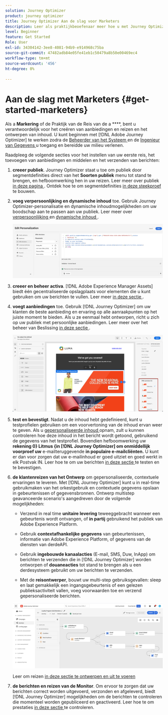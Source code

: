 ```yaml
---
solution: Journey Optimizer
product: journey optimizer
title: Journey Optimizer Aan de slag voor Marketers
description: Leer als praktijkbeoefenaar meer hoe u met Journey Optimizer kunt werken
level: Beginner
feature: Get Started
Role: User
exl-id: 34304142-3ee8-4081-94b9-e914968c75ba
source-git-commit: 47482adb84e05fe41eb1c50479a8b50e00469ec4
workflow-type: tm+mt
source-wordcount: '456'
ht-degree: 0%

---
```


# Aan de slag met Marketers {#get-started-marketers}

Als a **Markering** of de Praktijk van de Reis van de a ****, bent u verantwoordelijk voor het creëren van aanbiedingen en reizen en het ontwerpen van inhoud. U kunt beginnen met [!DNL Adobe Journey Optimizer] te werken zodra de [ Beheerder van het Systeem ](administrator.md) en de [ Ingenieur van Gegevens ](data-engineer.md) u toegang en bereidde uw milieu verlenen.

Raadpleeg de volgende secties voor het instellen van uw eerste reis, het toevoegen van aanbiedingen en middelen en het verzenden van berichten:

1. **creeer publiek**. Journey Optimizer staat u toe om publiek door segmentdefinities direct van het **Soorten publiek** menu tot stand te brengen, en hefboomwerking hen in uw reizen.  Leer meer over publiek [ in deze pagina ](../../audience/about-audiences.md). Ontdek hoe te om segmentdefinities [ in deze steekproef ](../../audience/creating-a-segment-definition.md) te bouwen.

1. **voeg verpersoonlijking en dynamische inhoud** toe. Gebruik Journey Optimizer-personalisatie en dynamische inhoudmogelijkheden om uw boodschap aan te passen aan uw publiek. Leer meer over [ verpersoonlijking ](../../personalization/personalize.md) en [ dynamische inhoud ](../../personalization/get-started-dynamic-content.md).

   ![](../assets/perso_ee2.png)

1. **creeer en beheer activa**. [!DNL Adobe Experience Manager Assets] biedt één gecentraliseerde opslagplaats voor elementen die u kunt gebruiken om uw berichten te vullen. Leer meer [ in deze sectie ](../../content-management/assets.md).

1. **voegt aanbiedingen** toe. Gebruik [!DNL Journey Optimizer] om uw klanten de beste aanbieding en ervaring op alle aanraakpunten op het juiste moment te bieden. Als u ze eenmaal hebt ontworpen, richt u zich op uw publiek met persoonlijke aanbiedingen. Leer meer over het beheer van Beslissing [ in deze sectie ](../../offers/get-started/starting-offer-decisioning.md).

   ![](../assets/offers-e2e-offers-displayed.png)

1. **test en bevestigt**. Nadat u de inhoud hebt gedefinieerd, kunt u testprofielen gebruiken om een voorvertoning van de inhoud ervan weer te geven. Als u [ gepersonaliseerde inhoud ](../../personalization/personalize.md) opnam, zult u kunnen controleren hoe deze inhoud in het bericht wordt getoond, gebruikend de gegevens van het testprofiel. Bovendien hefboomwerking uw **rekening 0} Litmus {in [!DNL Journey Optimizer] om onmiddellijk voorproef uw** e-mailteruggevende **in populaire e-mailcliënten.** U kunt er dan voor zorgen dat uw e-mailinhoud er goed uitziet en goed werkt in elk Postvak IN. Leer hoe te om uw berichten [ in deze sectie ](../../content-management/preview-test.md) te testen en te bevestigen.

1. **de klantenreizen van het Ontwerp** om gepersonaliseerde, contextuele ervaringen te leveren. Met [!DNL Journey Optimizer] kunt u in real-time gebruikmaken van het orkestgebruik en contextuele gegevens opslaan in gebeurtenissen of gegevensbronnen. Ontwerp multistep geavanceerde scenario&#39;s aangedreven door de volgende mogelijkheden:

   * Verzend in real time **unitaire levering** teweeggebracht wanneer een gebeurtenis wordt ontvangen, of **in partij** gebruikend het publiek van Adobe Experience Platform.

   * Gebruik **contextafhankelijke gegevens** van gebeurtenissen, informatie van Adobe Experience Platform, of gegevens van de diensten van derdeAPI.

   * Gebruik **ingebouwde kanaalacties** (E-mail, SMS, Duw, InApp) om berichten te verzenden die in [!DNL Journey Optimizer] worden ontworpen of **douaneacties** tot stand te brengen als u een derdesysteem gebruikt om uw berichten te verzenden.

   * Met de **reisontwerper**, bouwt uw multi-step gebruiksgevallen: sleep en laat gemakkelijk een ingangsgebeurtenis of een gelezen publieksactiviteit vallen, voeg voorwaarden toe en verzend gepersonaliseerde berichten.

   ![](../assets/journey-design.png)

   Leer om reizen [ in deze sectie te ontwerpen en uit te voeren ](../../building-journeys/journey-gs.md)

1. **de berichten en reizen van de Monitor**. Om ervoor te zorgen dat uw berichten correct worden uitgevoerd, verzonden en afgeleverd, biedt [!DNL Journey Optimizer] mogelijkheden om de berichten te controleren die momenteel worden gepubliceerd en geactiveerd. Leer hoe te om prestaties [ in deze sectie ](../../reports/report-gs-cja.md) te controleren.
